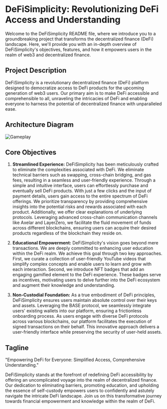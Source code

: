 # DeFiSimplicity: Revolutionizing DeFi Access and Understanding

Welcome to the DeFiSimplicity README file, where we introduce you to a groundbreaking project that transforms the decentralized finance (DeFi) landscape. Here, we'll provide you with an in-depth overview of DeFiSimplicity's objectives, features, and how it empowers users in the realm of web3 and decentralized finance.

## Project Description

DeFiSimplicity is a revolutionary decentralized finance (DeFi) platform designed to democratize access to DeFi products for the upcoming generation of web3 users. Our primary aim is to make DeFi accessible and comprehensible to all, unraveling the intricacies of DeFi and enabling everyone to harness the potential of decentralized finance with unparalleled ease.

## Architecture Diagram
![Gameplay](https://github.com/samar19/pic-/blob/master/mermaid-diagram-2023-09-02-000116.png)
## Core Objectives

1. **Streamlined Experience:**
DeFiSimplicity has been meticulously crafted to eliminate the complexities associated with DeFi. We eliminate technical barriers such as swapping, cross-chain bridging, and gas fees, resulting in a seamless and user-friendly experience. Through a simple and intuitive interface, users can effortlessly purchase and eventually sell DeFi products. With just a few clicks and the input of payment details, users gain access to the entire spectrum of DeFi offerings. We prioritize transparency by providing comprehensive insights into the potential risks and rewards associated with each product. Additionally, we offer clear explanations of underlying protocols. Leveraging advanced cross-chain communication channels like Axelar and LayerZero, we facilitate the fluid movement of funds across different blockchains, ensuring users can acquire their desired products regardless of the blockchain they reside on.

2. **Educational Empowerment:**
DeFiSimplicity's vision goes beyond mere transactions. We are deeply committed to enhancing user education within the DeFi realm. We achieve this goal through two key approaches. First, we curate a collection of user-friendly YouTube videos that simplify complex concepts and enable users to learn and grow with each interaction. Second, we introduce NFT badges that add an engaging gamified element to the DeFi experience. These badges serve as incentives, motivating users to delve further into the DeFi ecosystem and augment their knowledge and understanding.

3. **Non-Custodial Foundation:**
As a true embodiment of DeFi principles, DeFiSimplicity ensures users maintain absolute control over their keys and assets. Leveraging the BASE protocol, we seamlessly integrate users' existing wallets into our platform, ensuring a frictionless onboarding process. As users engage with diverse DeFi protocols across various blockchains, our platform facilitates the execution of signed transactions on their behalf. This innovative approach delivers a user-friendly interface while preserving the security of user-held assets.

## Tagline

"Empowering DeFi for Everyone: Simplified Access, Comprehensive Understanding."

 DeFiSimplicity stands at the forefront of redefining DeFi accessibility by offering an uncomplicated voyage into the realm of decentralized finance. Our dedication to eliminating barriers, promoting education, and upholding the essence of self-custody empowers users to confidently and astutely navigate the intricate DeFi landscape. Join us on this transformative journey towards financial empowerment and knowledge within the realm of DeFi.
